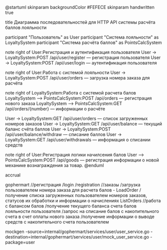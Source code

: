 @startuml
skinparam backgroundColor #FEFECE
skinparam handwritten true

title Диаграмма последовательностей для HTTP API системы расчёта баллов лояльности

participant "Пользователь" as User
participant "Система лояльности" as LoyaltySystem
participant "Система расчёта баллов" as PointsCalcSystem

note right of User:Регистрация и аутентификация пользователя
User -> LoyaltySystem:POST /api/user/register — регистрация пользователя
User -> LoyaltySystem:POST /api/user/login — аутентификация пользователя

note right of User:Работа с системой лояльности
User -> LoyaltySystem:POST /api/user/orders — загрузка номера заказа для расчёта

note right of LoyaltySystem:Работа с системой расчета балов
LoyaltySystem --> PointsCalcSystem:POST /api/orders — регистрация нового заказа
LoyaltySystem --> PointsCalcSystem:GET /api/orders/{number} — информации о расчёте 

User -> LoyaltySystem:GET /api/user/orders — список загруженных номеров заказов
User -> LoyaltySystem:GET /api/user/balance — текущий баланс счёта баллов
User -> LoyaltySystem:POST /api/user/balance/withdraw — списание баллов
User -> LoyaltySystem:GET /api/user/withdrawals — информация о списании средств

note right of User:Регистрация логики начилсения балов
User --> PointsCalcSystem:POST /api/goods — регистрация информации о новой механике вознаграждения за товар.
@enduml


accrual

gophermart
    //регистрация
        /login
        /registration
    //заказы
        /загрузка пользователем номера заказа для расчета балов - LoadOrder
        /получение списка загруженных пользователем номеров заказов, статусов их обработки и информации о начислениях ListOrders
    //работа с балансом балов
        /получение текущего баланса счета балов лояльности пользователя
        /запрос на списание балов с накопительного счета в счет оплаты нового заказа
        /получение информации о выводе средств с накопительного счета пользователем


mockgen -source=internal/gophermart/services/user/user_service.go -destination=internal/gophermart/services/user/mock_user_service.go -package=user




